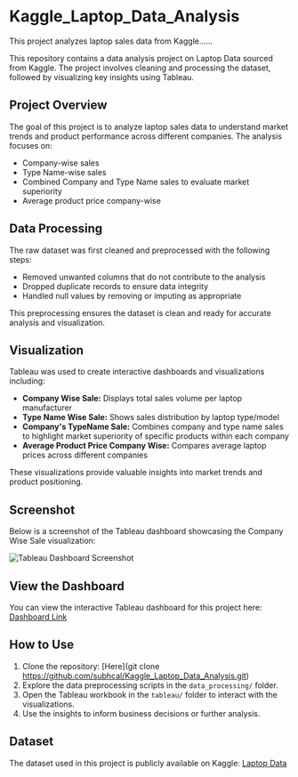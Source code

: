 # Kaggle_Laptop_Data_Analysis
This project analyzes laptop sales data from Kaggle......

This repository contains a data analysis project on Laptop Data sourced from Kaggle. The project involves cleaning and processing the dataset, followed by visualizing key insights using Tableau.

## Project Overview

The goal of this project is to analyze laptop sales data to understand market trends and product performance across different companies. The analysis focuses on:

- Company-wise sales
- Type Name-wise sales
- Combined Company and Type Name sales to evaluate market superiority
- Average product price company-wise

## Data Processing

The raw dataset was first cleaned and preprocessed with the following steps:

- Removed unwanted columns that do not contribute to the analysis
- Dropped duplicate records to ensure data integrity
- Handled null values by removing or imputing as appropriate

This preprocessing ensures the dataset is clean and ready for accurate analysis and visualization.

## Visualization

Tableau was used to create interactive dashboards and visualizations including:

- **Company Wise Sale:** Displays total sales volume per laptop manufacturer
- **Type Name Wise Sale:** Shows sales distribution by laptop type/model
- **Company's TypeName Sale:** Combines company and type name sales to highlight market superiority of specific products within each company
- **Average Product Price Company Wise:** Compares average laptop prices across different companies

These visualizations provide valuable insights into market trends and product positioning.

## Screenshot

Below is a screenshot of the Tableau dashboard showcasing the Company Wise Sale visualization:

![Tableau Dashboard Screenshot](github.com/subhcal/Kaggle_Laptop_Data_Analysis/blob/main/Screenshot%20(6).png)

## View the Dashboard

You can view the interactive Tableau dashboard for this project here:  
[Dashboard Link](https://public.tableau.com/app/profile/subh.cal/viz/Kaggle_Laptop_Sales/Dashboard1?publish=yes)

## How to Use

1. Clone the repository:
   [Here](git clone https://github.com/subhcal/Kaggle_Laptop_Data_Analysis.git)
2. Explore the data preprocessing scripts in the `data_processing/` folder.
3. Open the Tableau workbook in the `tableau/` folder to interact with the visualizations.
4. Use the insights to inform business decisions or further analysis.

## Dataset

The dataset used in this project is publicly available on Kaggle: [Laptop Data](https://www.kaggle.com/datasets)
